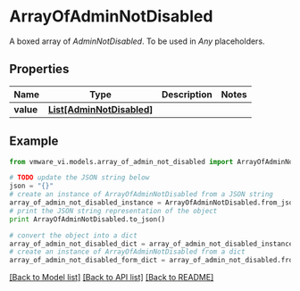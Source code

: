 # ArrayOfAdminNotDisabled

A boxed array of *AdminNotDisabled*. To be used in *Any* placeholders. 

## Properties
Name | Type | Description | Notes
------------ | ------------- | ------------- | -------------
**value** | [**List[AdminNotDisabled]**](AdminNotDisabled.md) |  | 

## Example

```python
from vmware_vi.models.array_of_admin_not_disabled import ArrayOfAdminNotDisabled

# TODO update the JSON string below
json = "{}"
# create an instance of ArrayOfAdminNotDisabled from a JSON string
array_of_admin_not_disabled_instance = ArrayOfAdminNotDisabled.from_json(json)
# print the JSON string representation of the object
print ArrayOfAdminNotDisabled.to_json()

# convert the object into a dict
array_of_admin_not_disabled_dict = array_of_admin_not_disabled_instance.to_dict()
# create an instance of ArrayOfAdminNotDisabled from a dict
array_of_admin_not_disabled_form_dict = array_of_admin_not_disabled.from_dict(array_of_admin_not_disabled_dict)
```
[[Back to Model list]](../README.md#documentation-for-models) [[Back to API list]](../README.md#documentation-for-api-endpoints) [[Back to README]](../README.md)


